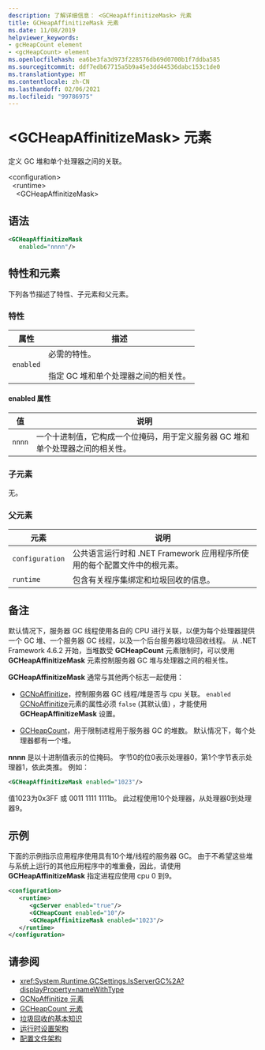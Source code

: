 ```yaml
---
description: 了解详细信息： <GCHeapAffinitizeMask> 元素
title: GCHeapAffinitizeMask 元素
ms.date: 11/08/2019
helpviewer_keywords:
- gcHeapCount element
- <gcHeapCount> element
ms.openlocfilehash: ea6be3fa3d973f228576db69d0700b1f7ddba585
ms.sourcegitcommit: ddf7edb67715a5b9a45e3dd44536dabc153c1de0
ms.translationtype: MT
ms.contentlocale: zh-CN
ms.lasthandoff: 02/06/2021
ms.locfileid: "99786975"
---
```

# <a name="gcheapaffinitizemask-element"></a>\<GCHeapAffinitizeMask> 元素

定义 GC 堆和单个处理器之间的关联。

\<configuration>\
&nbsp;&nbsp;\<runtime>\
&nbsp;&nbsp;&nbsp;&nbsp;\<GCHeapAffinitizeMask>

## <a name="syntax"></a>语法

```xml
<GCHeapAffinitizeMask
   enabled="nnnn"/>
```

## <a name="attributes-and-elements"></a>特性和元素

下列各节描述了特性、子元素和父元素。

### <a name="attributes"></a>特性

|属性|描述|
|---------------|-----------------|
|`enabled`|必需的特性。<br /><br />指定 GC 堆和单个处理器之间的相关性。 |

#### <a name="enabled-attribute"></a>enabled 属性

|值|说明|
|-----------|-----------------|
|`nnnn`|一个十进制值，它构成一个位掩码，用于定义服务器 GC 堆和单个处理器之间的相关性。 |

### <a name="child-elements"></a>子元素

无。

### <a name="parent-elements"></a>父元素

|元素|说明|
|-------------|-----------------|
|`configuration`|公共语言运行时和 .NET Framework 应用程序所使用的每个配置文件中的根元素。|
|`runtime`|包含有关程序集绑定和垃圾回收的信息。|

## <a name="remarks"></a>备注

默认情况下，服务器 GC 线程使用各自的 CPU 进行关联，以便为每个处理器提供一个 GC 堆、一个服务器 GC 线程，以及一个后台服务器垃圾回收线程。 从 .NET Framework 4.6.2 开始，当堆数受 **GCHeapCount** 元素限制时，可以使用 **GCHeapAffinitizeMask** 元素控制服务器 GC 堆与处理器之间的相关性。

**GCHeapAffinitizeMask** 通常与其他两个标志一起使用：

- [GCNoAffinitize](gcnoaffinitize-element.md)，控制服务器 GC 线程/堆是否与 cpu 关联。 `enabled` [GCNoAffinitize](gcnoaffinitize-element.md)元素的属性必须 `false` (其默认值) ，才能使用 **GCHeapAffinitizeMask** 设置。

- [GCHeapCount](gcheapcount-element.md)，用于限制进程用于服务器 GC 的堆数。 默认情况下，每个处理器都有一个堆。

**nnnn** 是以十进制值表示的位掩码。 字节0的位0表示处理器0，第1个字节表示处理器1，依此类推。 例如：

```xml
<GCHeapAffinitizeMask enabled="1023"/>
```

值1023为0x3FF 或 0011 1111 1111b。 此过程使用10个处理器，从处理器0到处理器9。

## <a name="example"></a>示例

下面的示例指示应用程序使用具有10个堆/线程的服务器 GC。 由于不希望这些堆与系统上运行的其他应用程序中的堆重叠，因此，请使用 **GCHeapAffinitizeMask** 指定进程应使用 cpu 0 到9。

```xml
<configuration>
   <runtime>
      <gcServer enabled="true"/>
      <GCHeapCount enabled="10"/>
      <GCHeapAffinitizeMask enabled="1023"/>
   </runtime>
</configuration>
```

## <a name="see-also"></a>请参阅

- <xref:System.Runtime.GCSettings.IsServerGC%2A?displayProperty=nameWithType>
- [GCNoAffinitize 元素](gcnoaffinitize-element.md)
- [GCHeapCount 元素](gcheapcount-element.md)
- [垃圾回收的基本知识](../../../../standard/garbage-collection/fundamentals.md)
- [运行时设置架构](index.md)
- [配置文件架构](../index.md)
